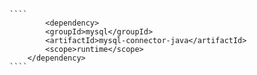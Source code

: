 		
    ````  
    		<dependency>
			<groupId>mysql</groupId>
			<artifactId>mysql-connector-java</artifactId>
			<scope>runtime</scope>
		</dependency>
    ````    
    
    
